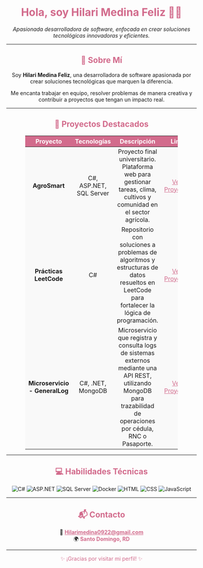 <!-- Portafolio Profesional en GitHub en proceso...-->
<h1 align="center" style="color: #d26b8c;"> Hola, soy Hilari Medina Feliz 👩‍💻</h1>
<p align="center">
  <em>Apasionada desarrolladora de software, enfocada en crear soluciones tecnológicas innovadoras y eficientes.</em>
</p>

---

<h2 align="center" style="color: #d26b8c;">🌟 Sobre Mí</h2>
<p align="center">
  Soy <strong>Hilari Medina Feliz</strong>, una desarrolladora de software apasionada por crear soluciones tecnológicas que marquen la diferencia.  
</p>
<p align="center">
  Me encanta trabajar en equipo, resolver problemas de manera creativa y contribuir a proyectos que tengan un impacto real.
</p>

---

<h2 align="center" style="color: #d26b8c;">💼 Proyectos Destacados</h2>
<div align="center">
  <table style="border-collapse: collapse; width: 80%; text-align: center; margin: auto; background-color: #f9f9f9;">
    <thead style="background-color: #d26b8c; color: #fff;">
      <tr>
        <th>Proyecto</th>
        <th>Tecnologías</th>
        <th>Descripción</th>
        <th>Link</th>
      </tr>
    </thead>
    <tbody>
      <tr>
        <td><strong>AgroSmart</strong></td>
        <td>C#, ASP.NET, SQL Server</td>
        <td>Proyecto final universitario. Plataforma web para gestionar tareas, clima, cultivos y comunidad en el sector agrícola.</td>
        <td><a href="https://github.com/HilariMF03/ProyectoFinal-AgroSmart" target="_blank" style="color: #d26b8c;">Ver Proyecto</a></td>
      </tr>
      <tr>
        <td><strong>Prácticas LeetCode</strong></td>
        <td>C#</td>
        <td>Repositorio con soluciones a problemas de algoritmos y estructuras de datos resueltos en LeetCode para fortalecer la lógica de programación.</td>
        <td><a href="https://github.com/HilariMF03/LeetCode-Practice" target="_blank" style="color: #d26b8c;">Ver Proyecto</a></td>
      </tr>
     <tr>
        <td><strong>Microservicio - GeneralLog</strong></td>
        <td>C#, .NET, MongoDB</td>
        <td>Microservicio que registra y consulta logs de sistemas externos mediante una API REST, utilizando MongoDB para trazabilidad de operaciones por cédula, RNC o Pasaporte.</td>
        <td><a href="https://github.com/HilariMF03/GeneralLog" target="_blank" style="color: #d26b8c;">Ver Proyecto</a></td>
      </tr>
    </tbody>
  </table>
</div>

---

<h2 align="center" style="color: #d26b8c;">💻 Habilidades Técnicas</h2>
<div align="center">
  <p>
    <img src="https://img.shields.io/badge/-C%23-239120?logo=csharp&logoColor=white&style=for-the-badge" alt="C#" />
    <img src="https://img.shields.io/badge/-ASP.NET-512BD4?logo=dotnet&logoColor=white&style=for-the-badge" alt="ASP.NET" />
    <img src="https://img.shields.io/badge/-SQL_Server-CC2927?logo=microsoftsqlserver&logoColor=white&style=for-the-badge" alt="SQL Server" />
    <img src="https://img.shields.io/badge/-Docker-2496ED?logo=docker&logoColor=white&style=for-the-badge" alt="Docker" />
    <img src="https://img.shields.io/badge/-HTML-E34F26?logo=html5&logoColor=white&style=for-the-badge" alt="HTML" />
    <img src="https://img.shields.io/badge/-CSS-1572B6?logo=css3&logoColor=white&style=for-the-badge" alt="CSS" />
    <img src="https://img.shields.io/badge/-JavaScript-F7DF1E?logo=javascript&logoColor=black&style=for-the-badge" alt="JavaScript" />
  </p>
</div>

---

<h2 align="center" style="color: #d26b8c;">📬 Contacto</h2>
<p align="center">
  📧 <a href="mailto:Hilarimedina0922@gmail.com" style="color: #d26b8c;"><strong>Hilarimedina0922@gmail.com</strong></a><br>
  🌍 <strong style="color: #d26b8c;"> Santo Domingo, RD</strong><br>
</p>

---
<!--
<p align="center">
  <img src="https://github-readme-stats.vercel.app/api?username=HilariMF&show_icons=true&theme=radical" alt="stats"/>
</p>
-->
<p align="center" style="color: #d26b8c;">✨ ¡Gracias por visitar mi perfil! ✨</p>
